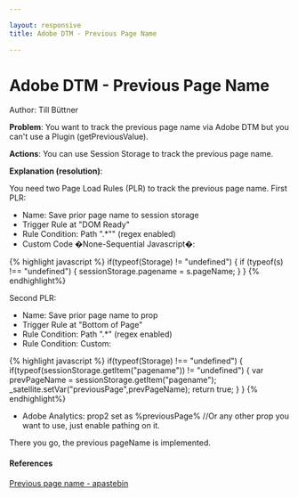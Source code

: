 ```yaml
---

layout: responsive
title: Adobe DTM - Previous Page Name

---
```

# Adobe DTM - Previous Page Name
Author: Till Büttner

__Problem__: You want to track the previous page name via Adobe DTM but you can't use a Plugin (getPreviousValue).

__Actions__: You can use Session Storage to track the previous page name.

__Explanation (resolution)__:

You need two Page Load Rules (PLR) to track the previous page name. First PLR:

- Name: Save prior page name to session storage
- Trigger Rule at "DOM Ready"
- Rule Condition: Path ".*"" (regex enabled)
- Custom Code �None-Sequential Javascript�:

{% highlight javascript %}
if(typeof(Storage) != "undefined") {
  if (typeof(s) !== "undefined") {
    sessionStorage.pagename = s.pageName;
  }
}
{% endhighlight%}

Second PLR:

- Name: Save prior page name to prop
- Trigger Rule at "Bottom of Page"
- Rule Condition: Path ".*" (regex enabled)
- Rule Condition: Custom:

{% highlight javascript %}
if(typeof(Storage) !== "undefined") {
  if(typeof(sessionStorage.getItem("pagename")) != "undefined") {
    var prevPageName = sessionStorage.getItem("pagename");
    _satellite.setVar("previousPage",prevPageName);
    return true;
  }
}
{% endhighlight%}

- Adobe Analytics: prop2 set as %previousPage% //Or any other prop you want to use, just enable pathing on it.

There you go, the previous pageName is implemented.

#### References
[Previous page name - apastebin](http://apastebin.tumblr.com/post/139627646180/adobe-analytics-dtm-previous-pagename)
